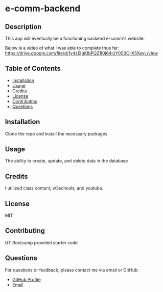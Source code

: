 # e-comm-backend

## Description

This app will eventually be a functioning backend e-comm's website.

Below is a video of what I was able to complete thus far:
https://drive.google.com/file/d/1y4zEIgKIbPQZ1I0j64rJY0S3O-X5XeyL/view 

## Table of Contents

- [Installation](#installation)
- [Usage](#usage)
- [Credits](#credits)
- [License](#license)
- [Contributing](#contributing)
- [Questions](#questions)

## Installation

Clone the repo and install the necessary packages

## Usage

The ability to create, update, and delete data in the database

## Credits

I utilized class content, w3schools, and youtube.


## License

MIT

## Contributing

UT Bootcamp provided starter code

## Questions

For questions or feedback, please contact me via email or GitHub:

- [GitHub Profile](https://github.com/brodi-xx)
- [Email](mailto:brodi.leblanc@gmail.com)
